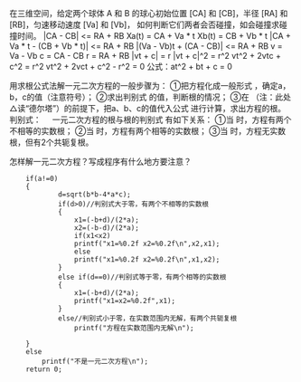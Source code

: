 在三维空间，给定两个球体 A 和 B 的球心初始位置 [CA] 和 [CB]，半径 [RA] 和 [RB]，匀速移动速度 [Va] 和 [Vb]，
如何判断它们两者会否碰撞，如会碰撞求碰撞时间。
|CA - CB| <= RA + RB
Xa(t) = CA + Va * t
Xb(t) = CB + Vb * t
|CA + Va * t - (CB + Vb * t)| <= RA + RB
|(Va - Vb)t + (CA - CB)| <= RA + RB
v = Va - Vb
c = CA - CB
r = RA + RB
|vt + c| = r
|vt + c|^2 = r^2
vt^2 + 2vtc + c^2 = r^2
vt^2 + 2vct + c^2 - r^2 = 0
公式：at^2 + bt + c = 0

用求根公式法解一元二次方程的一般步骤为：
①把方程化成一般形式  ，确定a，b，c的值（注意符号）；
②求出判别式  的值，判断根的情况；
③在  （注：此处△读“德尔塔”）的前提下，把a、b、c的值代入公式  进行计算，求出方程的根。
判别式：
    一元二次方程的根与根的判别式 有如下关系：
①当  时，方程有两个不相等的实数根；
②当  时，方程有两个相等的实数根；
③当  时，方程无实数根，但有2个共轭复根。

怎样解一元二次方程？写成程序有什么地方要注意？

        if(a!=0)
        {
                d=sqrt(b*b-4*a*c);
                if(d>0)//判别式大于零，有两个不相等的实数根
                {
                    x1=(-b+d)/(2*a);
                    x2=(-b-d)/(2*a);
                    if(x1<x2)
                    printf("x1=%0.2f x2=%0.2f\n",x2,x1);
                    else
                    printf("x1=%0.2f x2=%0.2f\n",x1,x2);
                }
                else if(d==0)//判别式等于零，有两个相等的实数根
                {
                    x1=(-b+d)/(2*a);
                    printf("x1=x2=%0.2f",x1);
                }
                else//判别式小于零，在实数范围内无解，有两个共轭复根
                    printf("方程在实数范围内无解\n");

        }
        else
            printf("不是一元二次方程\n");
        return 0;
